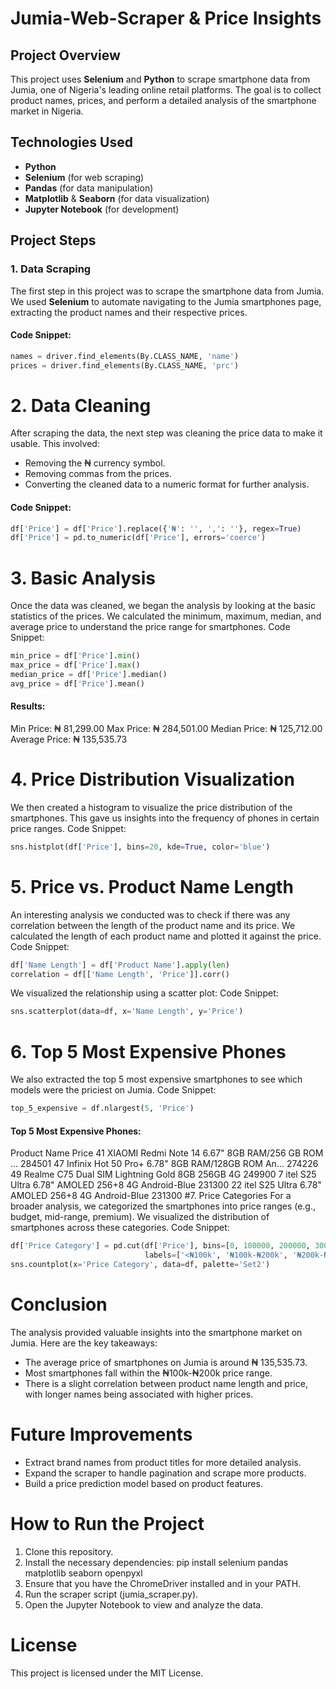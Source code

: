 # Jumia-Web-Scraper & Price Insights
## Project Overview
This project uses **Selenium** and **Python** to scrape smartphone data from Jumia, one of Nigeria's leading online retail platforms. The goal is to collect product names, prices, and perform a detailed analysis of the smartphone market in Nigeria.
## Technologies Used
- **Python**
- **Selenium** (for web scraping)
- **Pandas** (for data manipulation)
- **Matplotlib** & **Seaborn** (for data visualization)
- **Jupyter Notebook** (for development)
 ## Project Steps
### 1. **Data Scraping**
The first step in this project was to scrape the smartphone data from Jumia. We used **Selenium** to automate navigating to the Jumia smartphones page, extracting the product names and their respective prices. 
#### Code Snippet:
```python
names = driver.find_elements(By.CLASS_NAME, 'name')
prices = driver.find_elements(By.CLASS_NAME, 'prc')
````
# 2. Data Cleaning
After scraping the data, the next step was cleaning the price data to make it usable. This involved:
- Removing the ₦ currency symbol.
- Removing commas from the prices.
- Converting the cleaned data to a numeric format for further analysis.
#### Code Snippet:
```python
df['Price'] = df['Price'].replace({'₦': '', ',': ''}, regex=True)
df['Price'] = pd.to_numeric(df['Price'], errors='coerce')
````
# 3. Basic Analysis
Once the data was cleaned, we began the analysis by looking at the basic statistics of the prices. We calculated the minimum, maximum, median, and average price to understand the price range for smartphones.
Code Snippet:
```python
min_price = df['Price'].min()
max_price = df['Price'].max()
median_price = df['Price'].median()
avg_price = df['Price'].mean()
````
#### Results:
Min Price: ₦ 81,299.00
Max Price: ₦ 284,501.00
Median Price: ₦ 125,712.00
Average Price: ₦ 135,535.73
# 4. Price Distribution Visualization
We then created a histogram to visualize the price distribution of the smartphones. This gave us insights into the frequency of phones in certain price ranges.
Code Snippet:
```python
sns.histplot(df['Price'], bins=20, kde=True, color='blue')
```
# 5. Price vs. Product Name Length
An interesting analysis we conducted was to check if there was any correlation between the length of the product name and its price. We calculated the length of each product name and plotted it against the price.
Code Snippet:
```python
df['Name Length'] = df['Product Name'].apply(len)
correlation = df[['Name Length', 'Price']].corr()
```
We visualized the relationship using a scatter plot:
Code Snippet:
```python
sns.scatterplot(data=df, x='Name Length', y='Price')
```
# 6. Top 5 Most Expensive Phones
We also extracted the top 5 most expensive smartphones to see which models were the priciest on Jumia.
Code Snippet:
```python
top_5_expensive = df.nlargest(5, 'Price')
```
#### Top 5 Most Expensive Phones:
Product Name   Price
41  XIAOMI Redmi Note 14 6.67" 8GB RAM/256 GB ROM ...  284501
47  Infinix Hot 50 Pro+ 6.78" 8GB RAM/128GB ROM An...  274226
49    Realme C75 Dual SIM Lightning Gold 8GB 256GB 4G  249900
7   itel S25 Ultra 6.78" AMOLED 256+8 4G Android-Blue  231300
22  itel S25 Ultra 6.78" AMOLED 256+8 4G Android-Blue  231300
#7. Price Categories
For a broader analysis, we categorized the smartphones into price ranges (e.g., budget, mid-range, premium). We visualized the distribution of smartphones across these categories.
Code Snippet:
```python
df['Price Category'] = pd.cut(df['Price'], bins=[0, 100000, 200000, 300000, float('inf')],
                              labels=['<₦100k', '₦100k-₦200k', '₦200k-₦300k', '₦300k+'])
sns.countplot(x='Price Category', data=df, palette='Set2')
```
# Conclusion
The analysis provided valuable insights into the smartphone market on Jumia. Here are the key takeaways:
- The average price of smartphones on Jumia is around ₦ 135,535.73.
- Most smartphones fall within the ₦100k-₦200k price range.
- There is a slight correlation between product name length and price, with longer names being associated with higher prices.
# Future Improvements
- Extract brand names from product titles for more detailed analysis.
- Expand the scraper to handle pagination and scrape more products.
- Build a price prediction model based on product features.
# How to Run the Project
1. Clone this repository.
2. Install the necessary dependencies:
pip install selenium pandas matplotlib seaborn openpyxl
3. Ensure that you have the ChromeDriver installed and in your PATH.
4. Run the scraper script (jumia_scraper.py).
5. Open the Jupyter Notebook to view and analyze the data.
# License
This project is licensed under the MIT License.


